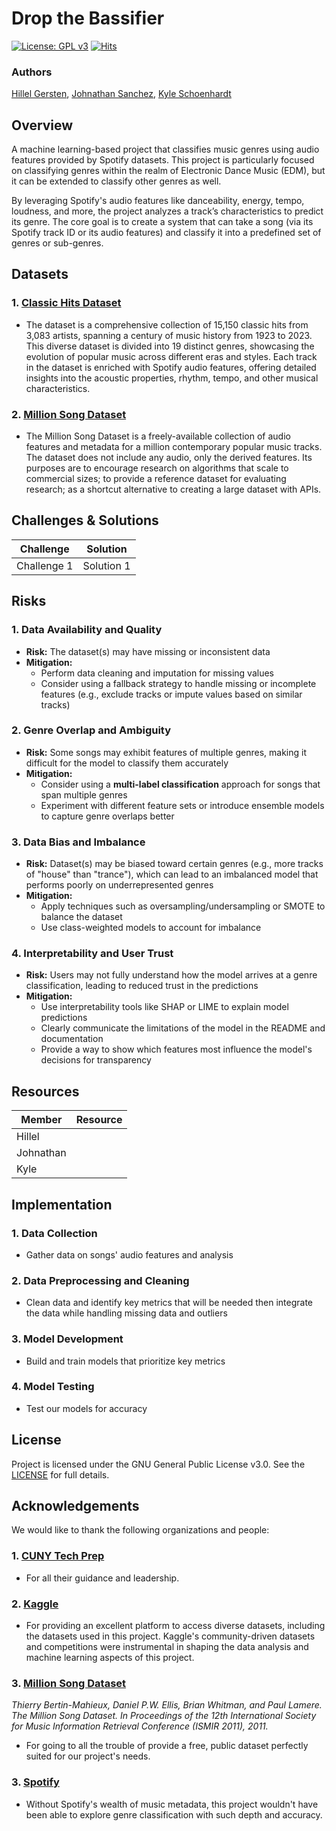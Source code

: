 # Drop the Bassifier

[![License: GPL v3](https://img.shields.io/badge/License-GPLv3-blue.svg)](https://www.gnu.org/licenses/gpl-3.0)
[![Hits](https://hits.seeyoufarm.com/api/count/incr/badge.svg?url=https%3A%2F%2Fgithub.com%2Fkyleryxn%2Fdrop-the-bassifier&count_bg=%231DB954&title_bg=%23555555&icon=&icon_color=%23E7E7E7&title=Hits&edge_flat=false)](https://hits.seeyoufarm.com)

### Authors
[Hillel Gersten](https://github.com/hillelg1), [Johnathan Sanchez](https://github.com/johnathansanchez16), 
[Kyle Schoenhardt](https://github.com/kyleryxn/)

## Overview

A machine learning-based project that classifies music genres using audio features provided by Spotify datasets. This 
project is particularly focused on classifying genres within the realm of Electronic Dance Music (EDM), but it can be 
extended to classify other genres as well.

By leveraging Spotify's audio features like danceability, energy, tempo, loudness, and more, the project analyzes a 
track’s characteristics to predict its genre. The core goal is to create a system that can take a song (via its Spotify 
track ID or its audio features) and classify it into a predefined set of genres or sub-genres.

## Datasets

### 1. [Classic Hits Dataset](https://www.kaggle.com/datasets/thebumpkin/10400-classic-hits-10-genres-1923-to-2023)

- The dataset is a comprehensive collection of 15,150 classic hits from 3,083 artists, spanning a century of music 
history from 1923 to 2023. This diverse dataset is divided into 19 distinct genres, showcasing the evolution of popular 
music across different eras and styles. Each track in the dataset is enriched with Spotify audio features, offering 
detailed insights into the acoustic properties, rhythm, tempo, and other musical characteristics.

### 2. [Million Song Dataset](http://millionsongdataset.com/)

- The Million Song Dataset is a freely-available collection of audio features and metadata for a million contemporary 
popular music tracks. The dataset does not include any audio, only the derived features. Its purposes are to encourage 
research on algorithms that scale to commercial sizes; to provide a reference dataset for evaluating research; as a 
shortcut alternative to creating a large dataset with APIs.

## Challenges & Solutions

| Challenge   | Solution    |
|-------------|-------------|
| Challenge 1 | Solution 1  |

## Risks

### 1. Data Availability and Quality

- **Risk:** The dataset(s) may have missing or inconsistent data
- **Mitigation:** 
  - Perform data cleaning and imputation for missing values
  - Consider using a fallback strategy to handle missing or incomplete features (e.g., exclude tracks or impute values 
  based on similar tracks)

### 2. Genre Overlap and Ambiguity

- **Risk:** Some songs may exhibit features of multiple genres, making it difficult for the model to classify them accurately
- **Mitigation:** 
  - Consider using a **multi-label classification** approach for songs that span multiple genres
  - Experiment with different feature sets or introduce ensemble models to capture genre overlaps better

### 3. Data Bias and Imbalance

- **Risk:** Dataset(s) may be biased toward certain genres (e.g., more tracks of "house" than "trance"), which can lead 
to an imbalanced model that performs poorly on underrepresented genres
- **Mitigation:**
  - Apply techniques such as oversampling/undersampling or SMOTE to balance the dataset
  - Use class-weighted models to account for imbalance

### 4. Interpretability and User Trust

- **Risk:** Users may not fully understand how the model arrives at a genre classification, leading to reduced trust 
in the predictions
- **Mitigation:**
  - Use interpretability tools like SHAP or LIME to explain model predictions
  - Clearly communicate the limitations of the model in the README and documentation
  - Provide a way to show which features most influence the model's decisions for transparency

## Resources

| Member    | Resource |
|-----------|----------|
| Hillel    |          |
| Johnathan |          |
| Kyle      |          |

## Implementation

### 1. Data Collection
- Gather data on songs' audio features and analysis

### 2. Data Preprocessing and Cleaning
- Clean data and identify key metrics that will be needed then integrate the data while handling missing data and 
outliers

### 3. Model Development
- Build and train models that prioritize key metrics

### 4. Model Testing
- Test our models for accuracy

## License

Project is licensed under the GNU General Public License v3.0. See the [LICENSE](./LICENSE) for full details.

## Acknowledgements

We would like to thank the following organizations and people:

### 1. [CUNY Tech Prep](https://cunytechprep.org/)
- For all their guidance and leadership.

### 2. [Kaggle](https://www.kaggle.com/)
- For providing an excellent platform to access diverse datasets, including the datasets used in this project. 
Kaggle's community-driven datasets and competitions were instrumental in shaping the data analysis and machine 
learning aspects of this project.

### 3. [Million Song Dataset](http://millionsongdataset.com/)
*Thierry Bertin-Mahieux, Daniel P.W. Ellis, Brian Whitman, and Paul Lamere. 
The Million Song Dataset. In Proceedings of the 12th International Society
for Music Information Retrieval Conference (ISMIR 2011), 2011.*

- For going to all the trouble of provide a free, public dataset perfectly suited for our project's needs.

### 3. [Spotify](https://open.spotify.com/)
- Without Spotify's wealth of music metadata, this project wouldn't have been able to explore genre classification with 
such depth and accuracy.